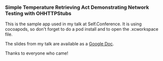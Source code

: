 ### Simple Temperature Retrieving Act Demonstrating Network Testing with OHHTTPStubs

This is the sample app used in my talk at Self.Conference.  It is using cocoapods, so don't forget to do a pod install and to open the .xcworkspace file.

The slides from my talk are available as a [Google Doc](https://docs.google.com/presentation/d/15N9Zhjs_gN1Whae3NIJB3LOQ7lyEO9L_q1V7dH1LQ30/edit#slide=id.g2cf91d8a4_00).

Thanks to everyone who came!
